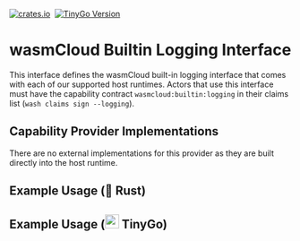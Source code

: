 [![crates.io](https://img.shields.io/crates/v/wasmcloud-interface-logging.svg)](https://crates.io/crates/wasmcloud-interface-logging)&nbsp;
[![TinyGo Version](https://img.shields.io/github/go-mod/go-version/wasmcloud/interfaces?label=TinyGo&filename=logging%2Ftinygo%2Fgo.mod)](https://pkg.go.dev/github.com/wasmcloud/interfaces/logging/tinygo)
# wasmCloud Builtin Logging Interface
This interface defines the wasmCloud built-in logging interface that comes with each of our supported host runtimes. Actors that use this interface must have the capability contract `wasmcloud:builtin:logging` in their claims list (`wash claims sign --logging`).

## Capability Provider Implementations

There are no external implementations for this provider as they are built directly into the host runtime.

## Example Usage (🦀 Rust)

## Example Usage (<img alt="gopher" src="https://i.imgur.com/fl5JozD.png" height="25px"> TinyGo)